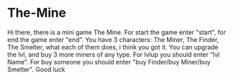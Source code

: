 # The-Mine
Hi there, there is a mini game The Mine. For start the game enter "start", for end the game enter "end". You have 3 characters: The Miner, The Finder, The Smelter, what each of them does, i think you got it. You can upgrade the lvl, and buy 3 more miners of any type. For lvlup you should enter "lvl Name". For buy someone you should enter "buy Finder/buy Miner/buy Smelter". Good luck
